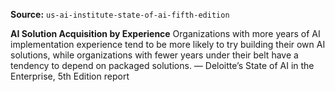 **Source:** `us-ai-institute-state-of-ai-fifth-edition`

**AI Solution Acquisition by Experience**
Organizations with more years of AI implementation experience tend to be more likely to try building their own AI solutions, while organizations with fewer years under their belt have a tendency to depend on packaged solutions.
— Deloitte’s State of AI in the Enterprise, 5th Edition report
